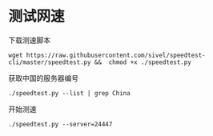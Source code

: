 # 测试网速

下载测速脚本

```纯文本
wget https://raw.githubusercontent.com/sivel/speedtest-cli/master/speedtest.py &&  chmod +x ./speedtest.py
```

获取中国的服务器编号

```纯文本
./speedtest.py --list | grep China
```

开始测速

```纯文本
./speedtest.py --server=24447
```
